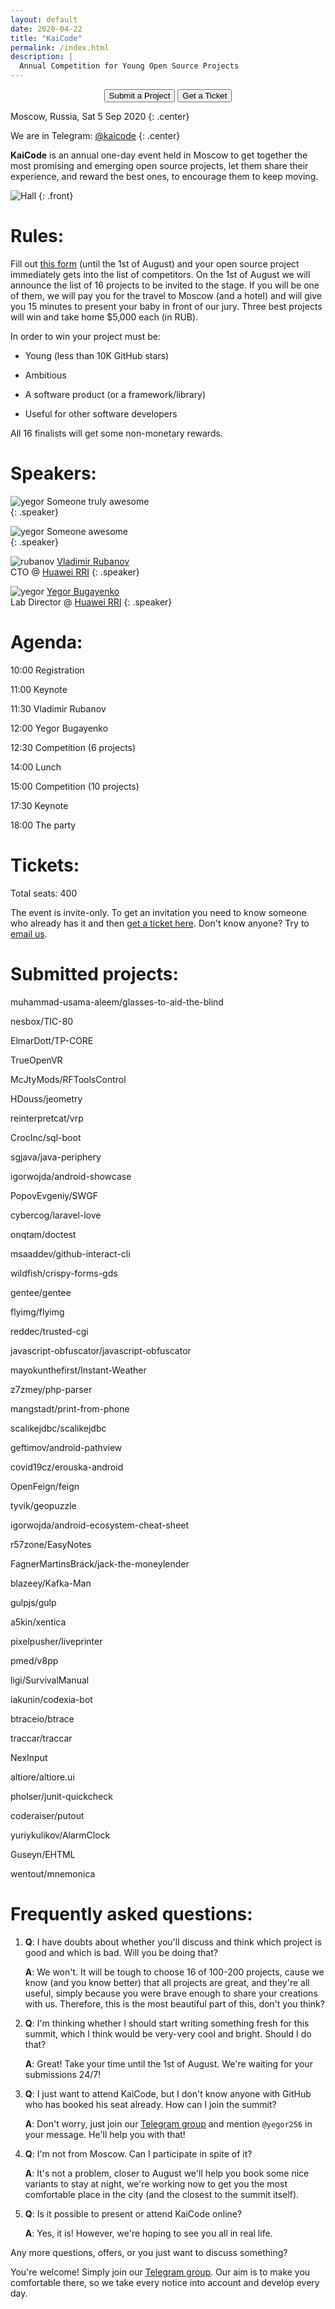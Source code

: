 ```yaml
---
layout: default
date: 2020-04-22
title: "KaiCode"
permalink: /index.html
description: |
  Annual Competition for Young Open Source Projects
---
```


<div style="text-align: center">
<form action="https://docs.google.com/forms/d/1Cp6MZKzloZ0dJWu22kRp0p2MthEvq3UHRW2W7zzSPUc" style="display: inline">
  <button type="submit">Submit a Project</button>
</form>
<form action="https://kaicode.timepad.ru/event/1317705/" style="display: inline">
  <button type="submit">Get a Ticket</button>
</form>
</div>

Moscow, Russia, Sat 5 Sep 2020
{: .center}

We are in Telegram: [@kaicode](https://t.me/kaicode)
{: .center}

**KaiCode** is an annual one-day event held in Moscow to
get together the most promising and emerging open
source projects, let them share their experience,
and reward the best ones, to encourage them to keep moving.

![Hall](/images/hall.jpg)
{: .front}

# Rules:

Fill out [this form](https://docs.google.com/forms/d/1Cp6MZKzloZ0dJWu22kRp0p2MthEvq3UHRW2W7zzSPUc)
(until the 1st of August)
and your open source project
immediately gets into the list of competitors. On the 1st of August
we will announce the list of 16 projects to be invited
to the stage. If you will be one of them, we will pay you for
the travel to Moscow (and a hotel) and will give you 15 minutes
to present your baby in front of our jury.
Three best projects will win and take home $5,000 each (in RUB).

In order to win your project must be:

  * Young (less than 10K GitHub stars)

  * Ambitious

  * A software product (or a framework/library)

  * Useful for other software developers

All 16 finalists will get some non-monetary rewards.

# Speakers:

![yegor](/images/face.jpg)
Someone truly awesome
<br/>
{: .speaker}

![yegor](/images/face.jpg)
Someone awesome
<br/>
{: .speaker}

![rubanov](/images/rubanov.jpg)
[Vladimir Rubanov](https://www.rubanov.pro/)
<br/>
CTO @ [Huawei RRI](https://career.huawei.ru/rri/)
{: .speaker}

![yegor](https://www.yegor256.com/images/face-256x256.jpg)
[Yegor Bugayenko](https://www.yegor256.com)
<br/>
Lab Director @ [Huawei RRI](https://career.huawei.ru/rri/)
{: .speaker}

# Agenda:

10:00 Registration

11:00 Keynote

11:30 Vladimir Rubanov

12:00 Yegor Bugayenko

12:30 Competition (6 projects)

14:00 Lunch

15:00 Competition (10 projects)

17:30 Keynote

18:00 The party

# Tickets:

Total seats: 400

The event is invite-only. To get an invitation you need to know
someone who already has it and then
[get a ticket here](https://kaicode.timepad.ru/event/1317705/).
Don't know anyone? Try to
[email us](mailto:tickets@kaicode.org).

# Submitted projects:

muhammad-usama-aleem/glasses-to-aid-the-blind

nesbox/TIC-80

ElmarDott/TP-CORE

TrueOpenVR

McJtyMods/RFToolsControl

HDouss/jeometry

reinterpretcat/vrp

CrocInc/sql-boot

sgjava/java-periphery

igorwojda/android-showcase

PopovEvgeniy/SWGF

cybercog/laravel-love

onqtam/doctest

msaaddev/github-interact-cli

wildfish/crispy-forms-gds

gentee/gentee

flyimg/flyimg

reddec/trusted-cgi

javascript-obfuscator/javascript-obfuscator

mayokunthefirst/Instant-Weather

z7zmey/php-parser

mangstadt/print-from-phone

scalikejdbc/scalikejdbc

geftimov/android-pathview

covid19cz/erouska-android

OpenFeign/feign

tyvik/geopuzzle

igorwojda/android-ecosystem-cheat-sheet

r57zone/EasyNotes

FagnerMartinsBrack/jack-the-moneylender

blazeey/Kafka-Man

gulpjs/gulp

a5kin/xentica

pixelpusher/liveprinter

pmed/v8pp

ligi/SurvivalManual

iakunin/codexia-bot

btraceio/btrace

traccar/traccar

NexInput

altiore/altiore.ui

pholser/junit-quickcheck

coderaiser/putout

yuriykulikov/AlarmClock

Guseyn/EHTML

wentout/mnemonica

# Frequently asked questions:

1.
    **Q**: I have doubts about whether you'll discuss and think which project is good 
    and which is bad. Will you be doing that?

    **A**: We won't. It will be tough to choose 16 of 100-200 projects, cause we know 
    (and you know better) that all projects are great, and they're all useful, simply because you 
    were brave enough to share your creations with us. Therefore, this is the most beautiful part of 
    this, don't you think?

1.
    **Q**: I'm thinking whether I should start writing something fresh for this summit, which
    I think would be very-very cool and bright. Should I do that?

    **A**: Great! Take your time until the 1st of August. We're waiting for your submissions 24/7!

1.
    **Q**: I just want to attend KaiCode, but I don't know anyone with GitHub who has 
    booked his seat already. How can I join the summit?

    **A**: Don't worry, just join our [Telegram group](https://t.me/kaicode) and mention `@yegor256` 
    in your message. He'll help you with that!

1.
    **Q**:  I'm not from Moscow. Can I participate in spite of it?

    **A**:  It's not a problem, closer to August we'll help you book some nice variants to stay 
    at night, we're working now to get you the most comfortable place in the city 
    (and the closest to the summit itself).

1.
    **Q**:  Is it possible to present or attend KaiCode online? 
    
    **A**:  Yes, it is! However, we're hoping to see you all in real life.

Any more questions, offers, or you just want to discuss something?

You're welcome! Simply join our [Telegram group](https://t.me/kaicode). Our aim is to make you 
comfortable there, so we take every notice into account and develop every day.

